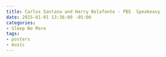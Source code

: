 ```yaml
---
title: Carlos Santana and Harry Belafonte - PBS  Speakeasy
date: 2015-01-01 13:36:00 -05:00
categories:
- Sleep No More
tags:
- posters
- music
---
```


